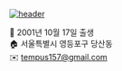 [![header](https://capsule-render.vercel.app/api?type=rect&color=0366d6&height=200&section=header&text=환영합니다&fontSize=80&fontColor=ffffff&fontAlignY=54)](https://github.com/kyechan99/capsule-render)

👤 2001년 10월 17일 출생</br>
🏠 서울특별시 영등포구 당산동</br>
✉️ tempus157@gmail.com
